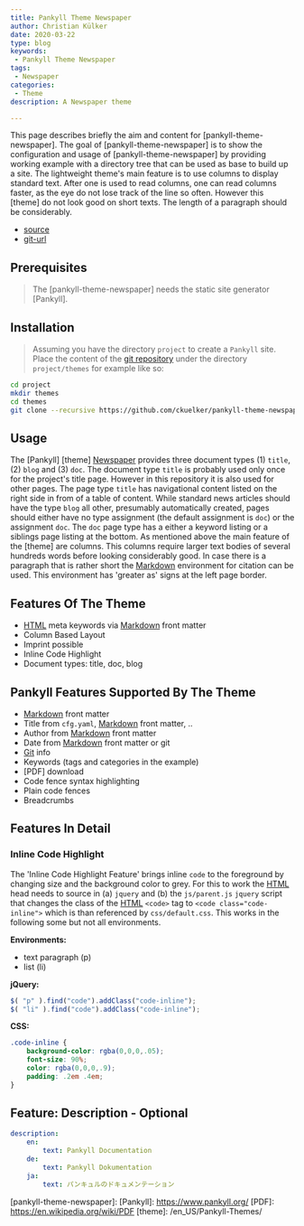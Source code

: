```yaml
---
title: Pankyll Theme Newspaper
author: Christian Külker
date: 2020-03-22
type: blog
keywords:
 - Pankyll Theme Newspaper
tags:
 - Newspaper
categories:
 - Theme
description: A Newspaper theme

---
```


This page describes briefly the aim and content for [pankyll-theme-newspaper].
The goal of [pankyll-theme-newspaper] is to show the configuration and usage of
[pankyll-theme-newspaper] by providing working example with a directory tree
that can be used as base to build up a site. The lightweight theme's main
feature is to use columns to display standard text. After one is used to read
columns, one can read columns faster, as the eye do not lose track of the line
so often. However this [theme] do not look good on short texts. The length of a
paragraph should be considerably.

* [source](https://github.com/ckuelker/pankyll-theme-newspaper/)
* [git-url](https://github.com/ckuelker/pankyll-theme-newspaper.git)

## Prerequisites

> The [pankyll-theme-newspaper] needs the static site generator
> [Pankyll].

## Installation

> Assuming you have the directory `project` to create a `Pankyll` site. Place
> the content of the
> [git repository](https://github.com/ckuelker/pankyll-theme-newspaper) under
> the directory `project/themes` for example like so:

```bash
cd project
mkdir themes
cd themes
git clone --recursive https://github.com/ckuelker/pankyll-theme-newspaper.git
```

## Usage

The [Pankyll] [theme] [Newspaper] provides three document types (1) `title`, (2)
`blog` and (3) `doc`. The document type `title` is probably used only once for
the project's title page. However in this repository it is also used for other
pages. The page type `title` has navigational content listed on the right side
in from of a table of content. While standard news articles should have the
type `blog` all other, presumably automatically created, pages should either
have no type assignment (the default assignment is `doc`) or the assignment
`doc`. The `doc` page type has a either a keyword listing or a siblings page
listing at the bottom. As mentioned above the main feature of the [theme] are
columns. This columns require larger text bodies of several hundreds words
before looking considerably good. In case there is a paragraph that is rather
short the [Markdown] environment for citation can be used. This environment has
'greater as' signs at the left page border.

## Features Of The Theme

* [HTML] meta keywords via [Markdown] front matter
* Column Based Layout
* Imprint possible
* Inline Code Highlight
* Document types: title, doc, blog

## Pankyll Features Supported By The Theme

* [Markdown] front matter
* Title from `cfg.yaml`, [Markdown] front matter, ..
* Author from [Markdown] front matter
* Date from [Markdown] front matter or git
* [Git] info
* Keywords (tags and categories in the example)
* [PDF] download
* Code fence syntax highlighting
* Plain code fences
* Breadcrumbs

## Features In Detail

### Inline Code Highlight

The 'Inline Code Highlight Feature' brings inline `code` to the foreground by
changing size and the background color to grey. For this to work the [HTML] head
needs to source in (a) `jquery` and (b) the `js/parent.js` `jquery` script that
changes the class of the [HTML] `<code>` tag to `<code class="code-inline">`
which is than referenced by `css/default.css`. This works in the following some
but not all environments.

**Environments:**

* text paragraph (p)
* list (li)

**jQuery:**

```javascript
$( "p" ).find("code").addClass("code-inline");
$( "li" ).find("code").addClass("code-inline");
```

**CSS:**

```css
.code-inline {
    background-color: rgba(0,0,0,.05);
    font-size: 90%;
    color: rgba(0,0,0,.9);
    padding: .2em .4em;
}
```

## Feature: Description - Optional

```yaml
description:
    en:
        text: Pankyll Documentation
    de:
        text: Pankyll Dokumentation
    ja:
        text: パンキュルのドキュメンテーション
```

[git]: https://git-scm.com/
[HTML]: https://en.wikipedia.org/wiki/HTML
[Markdown]: https://en.wikipedia.org/wiki/Markdown
[Newspaper]: /en_US/Pankyll-Themes/pankyll-theme-newspaper.html
[Newspaper theme example]: https://github.com/ckuelker/pankyll-theme-newspaper-example
[Newspaper theme example repository]: https://github.com/ckuelker/pankyll-theme-newspaper-example/
[Newspaper theme example repository URL]: https://github.com/ckuelker/pankyll-theme-newspaper-example.git
[Newspaper theme documentation]: /en_US/Pankyll-Themes/pankyll-theme-newspaper.html
[pankyll-theme-newspaper]:
[Pankyll]: https://www.pankyll.org/
[PDF]: https://en.wikipedia.org/wiki/PDF
[theme]: /en_US/Pankyll-Themes/

